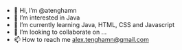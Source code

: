 - 👋 Hi, I’m @atenghamn
- 👀 I’m interested in Java
- 🌱 I’m currently learning Java, HTML, CSS and Javascript
- 💞️ I’m looking to collaborate on ...
- 📫 How to reach me alex.tenghamn@gmail.com

<!---
atenghamn/atenghamn is a ✨ special ✨ repository because its `README.md` (this file) appears on your GitHub profile.
You can click the Preview link to take a look at your changes.
--->
